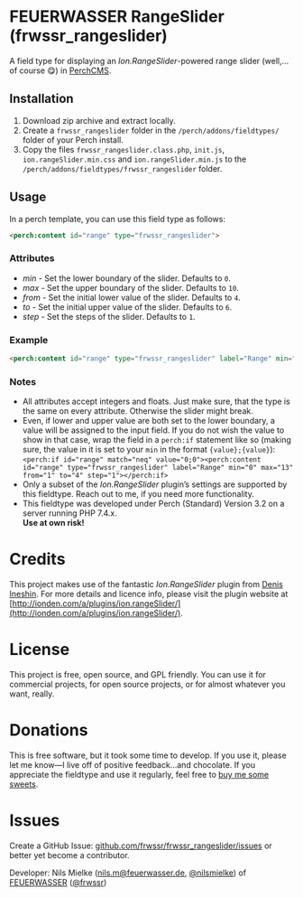# FEUERWASSER RangeSlider (frwssr_rangeslider)
A field type for displaying an *Ion.RangeSlider*-powered range slider (well,…of course 😋) in [PerchCMS](https://grabaperch.com/).  

## Installation

1. Download zip archive and extract locally.
2. Create a `frwssr_rangeslider` folder in the `/perch/addons/fieldtypes/` folder of your Perch install.
3. Copy the files `frwssr_rangeslider.class.php`, `init.js`, `ion.rangeSlider.min.css` and `ion.rangeSlider.min.js` to the `/perch/addons/fieldtypes/frwssr_rangeslider` folder.

## Usage
In a perch template, you can use this field type as follows:
```html
<perch:content id="range" type="frwssr_rangeslider">
```

### Attributes
- *min* - Set the lower boundary of the slider. Defaults to `0`.
- *max* - Set the upper boundary of the slider. Defaults to `10`.
- *from* - Set the initial lower value of the slider. Defaults to `4`.
- *to* - Set the initial upper value of the slider. Defaults to `6`.
- *step* - Set the steps of the slider. Defaults to `1`.

### Example
```html
<perch:content id="range" type="frwssr_rangeslider" label="Range" min="0" max="13" from="1" to="4" step="1">
```

### Notes
- All attributes accept integers and floats. Just make sure, that the type is the same on every attribute. Otherwise the slider might break.
- Even, if lower and upper value are both set to the lower boundary, a value will be assigned to the input field. If you do not wish the value to show in that case, wrap the field in a `perch:if` statement like so (making sure, the value in it is set to your `min` in the format `{value};{value}`):  
`<perch:if id="range" match="neq" value="0;0"><perch:content id="range" type="frwssr_rangeslider" label="Range" min="0" max="13" from="1" to="4" step="1"></perch:if>`
- Only a subset of the *Ion.RangeSlider* plugin’s settings are supported by this fieldtype. Reach out to me, if you need more functionality.
- This fieldtype was developed under Perch (Standard) Version 3.2 on a server running PHP 7.4.x.  
**Use at own risk!**


# Credits
This project makes use of the fantastic *Ion.RangeSlider* plugin from [Denis Ineshin](https://twitter.com/IonDen666). For more details and licence info, please visit the plugin website at [http://ionden.com/a/plugins/ion.rangeSlider/](http://ionden.com/a/plugins/ion.rangeSlider/).

# License
This project is free, open source, and GPL friendly. You can use it for commercial projects, for open source projects, or for almost whatever you want, really.

# Donations
This is free software, but it took some time to develop. If you use it, please let me know—I live off of positive feedback…and chocolate.
If you appreciate the fieldtype and use it regularly, feel free to [buy me some sweets](https://paypal.me/nlsmlk).

# Issues
Create a GitHub Issue: [github.com/frwssr/frwssr_rangeslider/issues](https://github.com/frwssr/frwssr_rangeslider/issues) or better yet become a contributor.

Developer: Nils Mielke (nils.m@feuerwasser.de, [@nilsmielke](https://twitter.com/nilsmielke)) of [FEUERWASSER](https://www.feuerwasser.de) ([@frwssr](https://twitter.com/frwssr))

